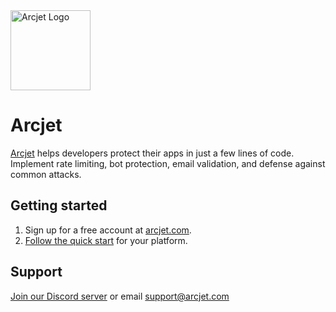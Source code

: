 <a href="https://arcjet.com" target="_arcjet-home">
  <picture>
    <source media="(prefers-color-scheme: dark)" srcset="https://arcjet.com/logo/arcjet-dark-lockup-voyage-horizontal.svg">
    <img src="https://arcjet.com/logo/arcjet-light-lockup-voyage-horizontal.svg" alt="Arcjet Logo" height="128" width="auto">
  </picture>
</a>

# Arcjet

[Arcjet][arcjet] helps developers protect their apps in just a few lines
of code. Implement rate limiting, bot protection, email validation, and defense
against common attacks.

## Getting started

1. Sign up for a free account at [arcjet.com][arcjet].
2. [Follow the quick start][quick-start] for your platform.

[arcjet]: https://arcjet.com
[quick-start]: https://docs.arcjet.com/get-started

## Support

[Join our Discord server](https://discord.gg/TPra6jqZDC) or email
<support@arcjet.com>
